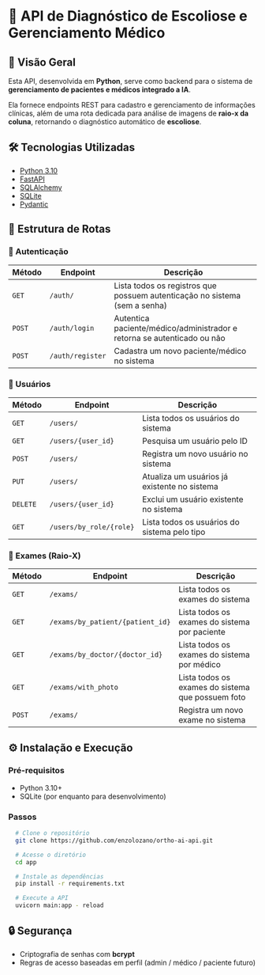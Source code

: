 # 🧠 API de Diagnóstico de Escoliose e Gerenciamento Médico

## 📌 Visão Geral

Esta API, desenvolvida em **Python**, serve como backend para o sistema de **gerenciamento de pacientes e médicos integrado a IA**.

Ela fornece endpoints REST para cadastro e gerenciamento de informações clínicas, além de uma rota dedicada para análise de imagens de **raio-x da coluna**, retornando o diagnóstico automático de **escoliose**.

## 🛠️ Tecnologias Utilizadas

- [Python 3.10](https://www.python.org/)
- [FastAPI](https://fastapi.tiangolo.com/)
- [SQLAlchemy](https://www.sqlalchemy.org/)
- [SQLite](https://sqlite.org/)
- [Pydantic](https://docs.pydantic.dev/)

## 📡 Estrutura de Rotas

### 🔐 Autenticação

| Método | Endpoint | Descrição | 
| --- | --- | --- | 
| `GET`| `/auth/` | Lista todos os registros que possuem autenticação no sistema (sem a senha) |
| `POST`| `/auth/login` | Autentica paciente/médico/administrador e retorna se autenticado ou não |
| `POST`| `/auth/register` | Cadastra um novo paciente/médico no sistema |

### 👤 Usuários

| Método | Endpoint | Descrição | 
| --- | --- | --- | 
| `GET` | `/users/` | Lista todos os usuários do sistema |
| `GET` | `/users/{user_id}` | Pesquisa um usuário pelo ID |
| `POST` | `/users/` | Registra um novo usuário no sistema |
| `PUT` | `/users/` | Atualiza um usuários já existente no sistema |
| `DELETE` | `/users/{user_id}` | Exclui um usuário existente no sistema |
| `GET` | `/users/by_role/{role}` | Lista todos os usuários do sistema pelo tipo |

### 📂 Exames (Raio-X)

| Método | Endpoint | Descrição | 
| --- | --- | --- | 
| `GET` | `/exams/` | Lista todos os exames do sistema |
| `GET` | `/exams/by_patient/{patient_id}` | Lista todos os exames do sistema por paciente |
| `GET` | `/exams/by_doctor/{doctor_id}` | Lista todos os exames do sistema por médico |
| `GET` | `/exams/with_photo` | Lista todos os exames do sistema que possuem foto |
| `POST` | `/exams/` | Registra um novo exame no sistema |

## ⚙️ Instalação e Execução

### Pré-requisitos

- Python 3.10+
- SQLite (por enquanto para desenvolvimento)

### Passos

```bash
  # Clone o repositório
  git clone https://github.com/enzolozano/ortho-ai-api.git

  # Acesse o diretório
  cd app

  # Instale as dependências
  pip install -r requirements.txt

  # Execute a API
  uvicorn main:app - reload
```

## 🔒 Segurança

- Criptografia de senhas com **bcrypt**
- Regras de acesso baseadas em perfil (admin / médico / paciente futuro)
